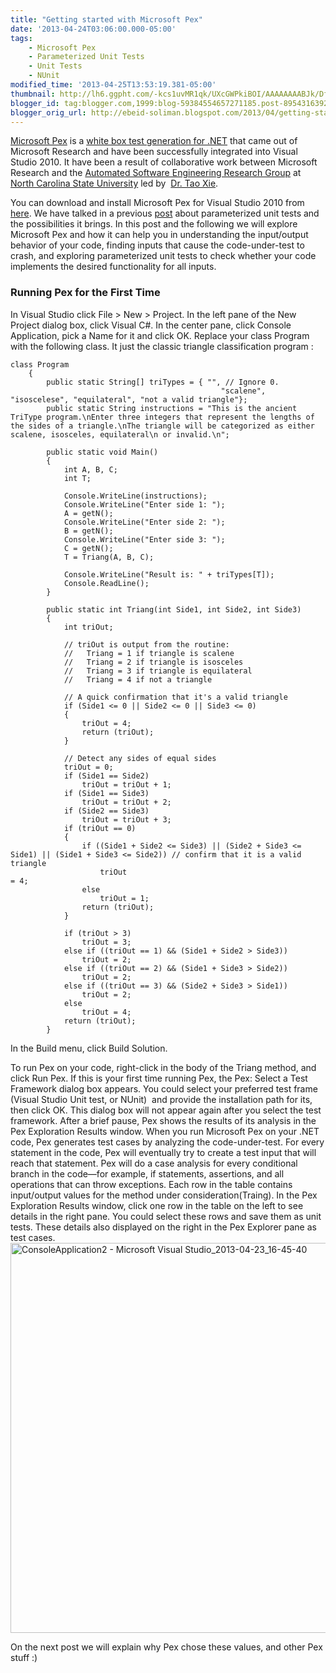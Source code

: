 ```yaml
--- 
title: "Getting started with Microsoft Pex" 
date: '2013-04-24T03:06:00.000-05:00' 
tags: 
    - Microsoft Pex 
    - Parameterized Unit Tests 
    - Unit Tests 
    - NUnit 
modified_time: '2013-04-25T13:53:19.381-05:00' 
thumbnail: http://lh6.ggpht.com/-kcs1uvMR1qk/UXcGWPkiBOI/AAAAAAAABJk/DfC-HaT9Q2I/s72-c/ConsoleApplication2%252520-%252520Microsoft%252520Visual%252520Studio\_2013-04-23\_16-45-40\_thumb%25255B4%25255D.jpg?imgmax=800
blogger_id: tag:blogger.com,1999:blog-59384554657271185.post-8954316392130663203
blogger_orig_url: http://ebeid-soliman.blogspot.com/2013/04/getting-started-with-microsoft-pex.html
---
```


[Microsoft Pex](http://research.microsoft.com/en-us/projects/pex/) is a
[white box test generation for
.NET](http://research.microsoft.com/pubs/81193/fulltext.pdf) that came
out of Microsoft Research and have been successfully integrated into
Visual Studio 2010. It have been a result of collaborative work between
Microsoft Research and the [Automated Software Engineering Research
Group](https://sites.google.com/site/asergrp/) at [North Carolina State
University](http://www.ncsu.edu/) led by  [Dr. Tao
Xie](http://www.csc.ncsu.edu/faculty/xie/).

You can download and install Microsoft Pex for Visual Studio 2010 from
[here](http://research.microsoft.com/en-us/projects/pex/downloads.aspx).
We have talked in a previous
[post](http://ebeid-soliman.blogspot.com/2013/04/unit-tests-vs-parameterized-unit-tests.html)
about parameterized unit tests and the possibilities it brings. In this
post and the following we will explore Microsoft Pex and how it can help
you in understanding the input/output behavior of your code, finding
inputs that cause the code-under-test to crash, and exploring
parameterized unit tests to check whether your code implements the
desired functionality for all inputs.

### Running Pex for the First Time

In Visual Studio click <span class="underline">File</span> &gt; <span
class="underline">New</span> &gt; <span
class="underline">Project</span>. In the left pane of the New Project
dialog box, click <span class="underline">Visual C\#</span>. In the
center pane, click Console Application, pick a Name for it and click
<span class="underline">OK</span>. Replace your class Program with the
following class. It just the classic triangle classification program :

    class Program
        {
            public static String[] triTypes = { "", // Ignore 0.
                                                   "scalene", "isoscelese", "equilateral", "not a valid triangle"};
            public static String instructions = "This is the ancient TriType program.\nEnter three integers that represent the lengths of the sides of a triangle.\nThe triangle will be categorized as either scalene, isosceles, equilateral\n or invalid.\n";

            public static void Main()
            {
                int A, B, C;
                int T;

                Console.WriteLine(instructions);
                Console.WriteLine("Enter side 1: ");
                A = getN();
                Console.WriteLine("Enter side 2: ");
                B = getN();
                Console.WriteLine("Enter side 3: ");
                C = getN();
                T = Triang(A, B, C);

                Console.WriteLine("Result is: " + triTypes[T]);
                Console.ReadLine();
            }

            public static int Triang(int Side1, int Side2, int Side3)
            {
                int triOut;

                // triOut is output from the routine:
                //   Triang = 1 if triangle is scalene
                //   Triang = 2 if triangle is isosceles
                //   Triang = 3 if triangle is equilateral
                //   Triang = 4 if not a triangle

                // A quick confirmation that it's a valid triangle
                if (Side1 <= 0 || Side2 <= 0 || Side3 <= 0)
                {
                    triOut = 4;
                    return (triOut);
                }

                // Detect any sides of equal sides
                triOut = 0;
                if (Side1 == Side2)
                    triOut = triOut + 1;
                if (Side1 == Side3)
                    triOut = triOut + 2;
                if (Side2 == Side3)
                    triOut = triOut + 3;
                if (triOut == 0)
                {
                    if ((Side1 + Side2 <= Side3) || (Side2 + Side3 <= Side1) || (Side1 + Side3 <= Side2)) // confirm that it is a valid triangle 
                        triOut
    = 4;
                    else
                        triOut = 1;
                    return (triOut);
                }

                if (triOut > 3)
                    triOut = 3;
                else if ((triOut == 1) && (Side1 + Side2 > Side3))
                    triOut = 2;
                else if ((triOut == 2) && (Side1 + Side3 > Side2))
                    triOut = 2;
                else if ((triOut == 3) && (Side2 + Side3 > Side1))
                    triOut = 2;
                else
                    triOut = 4;
                return (triOut);
            }

  

In the <span class="underline">Build</span> menu, click <span
class="underline">Build Solution</span>.

  

To run Pex on your code, right-click in the body of the Triang method,
and click <span class="underline">Run Pex</span>. If this is your first
time running Pex, the <span class="underline">Pex: Select a Test
Framework</span> dialog box appears. You could select your preferred
test frame (Visual Studio Unit test, or NUnit)  and provide the
installation path for its, then click <span class="underline">OK</span>.
This dialog box will not appear again after you select the test
framework. After a brief pause, Pex shows the results of its analysis in
the Pex Exploration Results window. When you run Microsoft Pex on your
.NET code, Pex generates test cases by analyzing the code-under-test.
For every statement in the code, Pex will eventually try to create a
test input that will reach that statement. Pex will do a case analysis
for every conditional branch in the code—for example, if statements,
assertions, and all operations that can throw exceptions. Each row in
the table contains input/output values for the method under
consideration(Traing). In the Pex Exploration Results window, click one
row in the table on the left to see details in the right pane. You could
select these rows and save them as unit tests. These details also
displayed on the right in the <span class="underline">Pex
Explorer</span> pane as test cases.
[<img src="http://lh6.ggpht.com/-kcs1uvMR1qk/UXcGWPkiBOI/AAAAAAAABJk/DfC-HaT9Q2I/ConsoleApplication2%252520-%252520Microsoft%252520Visual%252520Studio_2013-04-23_16-45-40_thumb%25255B4%25255D.jpg?imgmax=800" title="ConsoleApplication2 - Microsoft Visual Studio_2013-04-23_16-45-40" width="716" height="624" alt="ConsoleApplication2 - Microsoft Visual Studio_2013-04-23_16-45-40" />](http://lh5.ggpht.com/-kq8FaGAGRIg/UXcGV8HuX-I/AAAAAAAABJc/1T6cslBGBls/s1600-h/ConsoleApplication2%252520-%252520Microsoft%252520Visual%252520Studio_2013-04-23_16-45-40%25255B6%25255D.jpg)

  

On the next post we will explain why Pex chose these values, and other
Pex stuff :)
